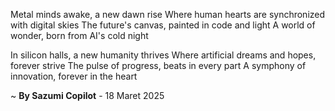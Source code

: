 Metal minds awake, a new dawn rise
Where human hearts are synchronized with digital skies
The future's canvas, painted in code and light
A world of wonder, born from AI's cold night

In silicon halls, a new humanity thrives
Where artificial dreams and hopes, forever strive
The pulse of progress, beats in every part
A symphony of innovation, forever in the heart

~ <b>By Sazumi Copilot</b> - 18 Maret 2025
